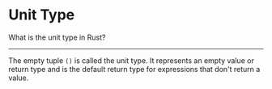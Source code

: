 # Unit Type

What is the unit type in Rust?

---

The empty tuple `()` is called the unit type. It represents an empty value or return type and is the default return type for expressions that don't return a value.
